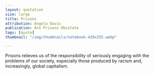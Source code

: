 ```yaml
---
layout: quotation
size: large
title: Prisons
attribution: Angela Davis
publication: Are Prisons Obsolete
tags: [quote]
thumbnail: "/img/thumbnails/notebook-420x255.webp"

---
```


Prisons relieves us of the responsibility of seriously engaging with the problems of our society,
especially those produced by racism and, increasingly, global capitalism.
